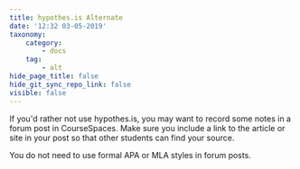 ```yaml
---
title: hypothes.is Alternate
date: '12:32 03-05-2019'
taxonomy:
    category:
        - docs
    tag:
        - alt
hide_page_title: false
hide_git_sync_repo_link: false
visible: false
---
```


If you'd rather not use hypothes.is, you may want to record some notes in a forum post in CourseSpaces. Make sure you include a link to the article or site in your post so that other students can find your source.

You do not need to use formal APA or MLA styles in forum posts.
